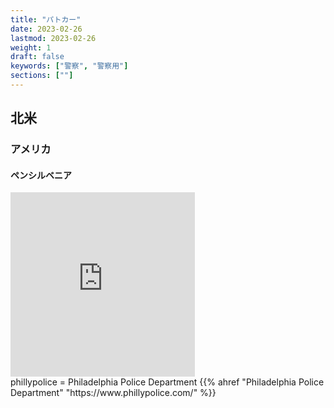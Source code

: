 ```yaml
---
title: "パトカー"
date: 2023-02-26
lastmod: 2023-02-26
weight: 1
draft: false
keywords: ["警察", "警察用"]
sections: [""]
---
```


## 北米
### アメリカ
#### ペンシルベニア
<div class="googlemap-if">
<iframe src="https://www.google.com/maps/embed?pb=!4v1677732460634!6m8!1m7!1sbrI5kkJekzl5IJ10Pm6iuw!2m2!1d39.95056642160692!2d-75.14192283309588!3f60.175615969975915!4f-22.759041854671125!5f1.6721857949230245" width="295" height="295" style="border:0;" allowfullscreen="" loading="lazy" referrerpolicy="no-referrer-when-downgrade"></iframe>
<div class="description">
phillypolice = Philadelphia Police Department
{{% ahref "Philadelphia Police Department" "https://www.phillypolice.com/" %}}
</div>
</div>
